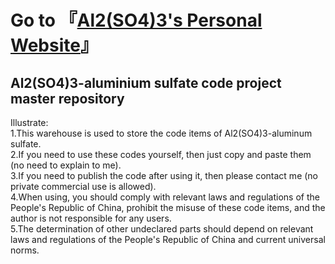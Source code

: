 Go to 『[Al2(SO4)3's Personal Website](https://al2so43.github.io/website/ "Go to 『Al2(SO4)3's Personal Website』")』
=====
Al2(SO4)3-aluminium sulfate code project master repository
--------
Illustrate: \
1.This warehouse is used to store the code items of Al2(SO4)3-aluminum sulfate.  \
2.If you need to use these codes yourself, then just copy and paste them (no need to explain to me).  \
3.If you need to publish the code after using it, then please contact me (no private commercial use is allowed). \
4.When using, you should comply with relevant laws and regulations of the People's Republic of China, prohibit the misuse of these code items, and the author is not responsible for any users. \
5.The determination of other undeclared parts should depend on relevant laws and regulations of the People's Republic of China and current universal norms. 